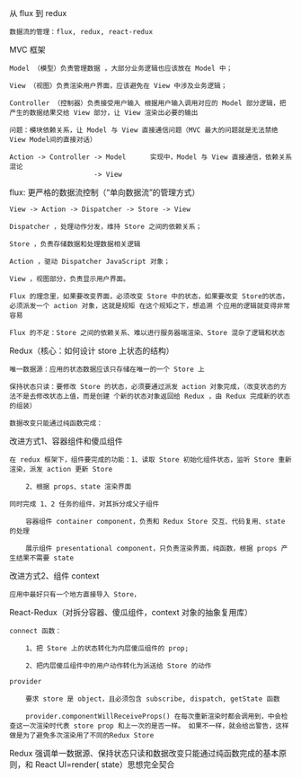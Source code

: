 从 flux 到 redux

    数据流的管理：flux, redux, react-redux

MVC 框架

    Model （模型）负责管理数据 ，大部分业务逻辑也应该放在 Model 中；

    View （视图）负责渲染用户界面，应该避免在 View 中涉及业务逻辑；

    Controller （控制器）负责接受用户输入 根据用户输入调用对应的 Model 部分逻辑，把产生的数据结果交给 View 部分，让 View 渲染出必要的输出

    问题：模块依赖关系，让 Model 与 View 直接通信问题（MVC 最大的问题就是无法禁绝 View Model间的直接对话）

    Action -> Controller -> Model      实现中，Model 与 View 直接通信，依赖关系混论
                         -> View

flux: 更严格的数据流控制（“单向数据流”的管理方式）

    View -> Action -> Dispatcher -> Store -> View

    Dispatcher ，处理动作分发，维持 Store 之间的依赖关系；

    Store ，负责存储数据和处理数据相关逻辑

    Action ，驱动 Dispatcher JavaScript 对象；

    View ，视图部分，负责显示用户界面。

    Flux 的理念里，如果要改变界面，必须改变 Store 中的状态，如果要改变 Store的状态，必须派发一个 action 对象，这就是规矩 在这个规矩之下，想追溯 个应用的逻辑就变得非常容易

    Flux 的不足：Store 之间的依赖关系、难以进行服务器端渲染、Store 混杂了逻辑和状态

Redux（核心：如何设计 store 上状态的结构）

    唯一数据源：应用的状态数据应该只存储在唯一的一个 Store 上

    保持状态只读：要修改 Store 的状态，必须要通过派发 action 对象完成，（改变状态的方法不是去修改状态上值，而是创建 个新的状态对象返回给 Redux ，由 Redux 完成新的状态的组装）

    数据改变只能通过纯函数完成：

改进方式1、容器组件和傻瓜组件

    在 redux 框架下，组件要完成的功能：1、读取 Store 初始化组件状态，监听 Store 重新渲染，派发 action 更新 Store

        2、根据 props、state 渲染界面

    同时完成 1、2 任务的组件，对其拆分成父子组件

        容器组件 container component，负责和 Redux Store 交互、代码复用、state 的处理

        展示组件 presentational component，只负责渲染界面，纯函数，根据 props 产生结果不需要 state

改进方式2、组件 context

    应用中最好只有一个地方直接导入 Store，

React-Redux（对拆分容器、傻瓜组件，context 对象的抽象复用库）

    connect 函数：

        1、把 Store 上的状态转化为内层傻瓜组件的 prop;

        2、把内层傻瓜组件中的用户动作转化为派送给 Store 的动作

    provider

        要求 store 是 object，且必须包含 subscribe, dispatch, getState 函数

        provider.componentWillReceiveProps() 在每次重新渲染时都会调用到，中会检查这一次渲染时代表 store prop 和上一次的是否一样。 如果不一样，就会给出警告，这样做是为了避免多次渲染用了不同的Redux Store

Redux 强调单一数据源、保持状态只读和数据改变只能通过纯函数完成的基本原则，和 React UI=render( state）思想完全契合        
